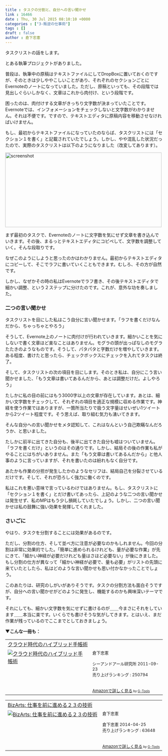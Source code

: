 ```yaml
---
title : タスクの分割と、自分への言い聞かせ
link : 16466
date : Thu, 30 Jul 2015 08:10:10 +0000
categories : ["3-叛逆の仕事術"]
tags : []
draft : false
author : 倉下忠憲
---
```


タスクリストの話をします。

とある執筆プロジェクトがありました。

普段は、執筆中の原稿はテキストファイルにしてDropBoxに置いておくのですが、そのときは少しややこしいことがあり、それぞれのセクションごとにEvernoteのノートになっていました。ただし、原稿といっても、その段階では見出しぐらいしかなく、文章はこれから肉付け、という段階です。

困ったのは、肉付けする文章がきっちり文字数が決まっていたことです。Evernoteでは、インフォメーションをチェックしないと文字数がわかりません。それは不便です。ですので、テキストエディタに原稿内容を移動させなければいけません。

もし、最初からテキストファイルになっていたのならば、タスクリストには「セクション１を書く」と記載されていたでしょう。しかし、やや混乱した状況だったので、実際のタスクリストは以下のようになりました（改変してあります）。

<a href="https://rashita.net/blog/?attachment_id=16468" rel="attachment wp-att-16468"><img src="https://rashita.net/blog/wp-content/uploads/2015/07/screenshot10-500x239.png" alt="screenshot" width="500" height="239" class="alignnone size-medium wp-image-16468" /></a>

まず最初のタスクで、Evernoteのノートに文字数を気にせず文章を書き込んでいきます。その後、まるっとテキストエディタにコピペして、文字数を調整していく。そんな段取りです。

なぜこのようにしようと思ったのかはわかりません。最初からテキストエディタにコピーして、そこでラフに書いていくこともできます。むしろ、その方が自然です。

しかし、なぜかその時の私はEvernoteでラフ書き、その後テキストエディタで細かい調整、という２ステップに分けたのです。これが、意外な功を奏しました。

<H3>二つの言い聞かせ</H3>

タスクリストを目にした私はこう自分に言い聞かせます。「ラフを書くだけなんだから、ちゃっちゃとやろう」

そうして、Evernote上のノートに肉付けが行われていきます。細かいことを気にしないで書く文章ほど楽なことはありません。モグラの頭が出っぱなしのモグラたたきのようなものです。そうして、パタパタと字数だけを増やしていきます。ある程度、書けたと思ったら、チェックボックスにチェックを入れてタスクは終了。

そして、タスクリストの次の項目を目にします。そのとき私は、自分にこう言い聞かせました、「もう文章は書いてあるんだから、あとは調整だけだ。よしやろう」

たしかに私の目の前にはもう3000字以上の文章が存在しています。あとは、細かい文字数をチェックして、それぞれの項目を適正な規模に収める作業です。神経を使う作業ではありますが、一箇所当たりで扱う文字量はせいぜい1ツイートから2ツイート程度です。そう思えば、取り組む気力も湧いてきます。

そんな自分への言い聞かせをメタ認知して、これはなんという自己欺瞞なんだろうか、と思いました。

たしかに前半に出てきた自分も、後半に出てきた自分も嘘はついていません。「ラフを書くだけ」というのはその通りです。しかし、結局その後の作業も私がやることにはちがいありません。また「もう文章は書いてあるんだから」と他人事のように言っていますが、それを書いたのは紛れもなく自分です。

あたかも作業の分担が発生したかのようなセリフは、結局自己を分裂させているだけです。そして、それが恐ろしく強力に働くのです。

私はこれを悪い意味で言っているわけではありません。もし、タスクリストに「セクション１を書く」とだけ書いてあったら、上記のような二つの言い聞かせは発生せず、私のMPはもう少し損耗していたでしょう。しかし、二つの言い聞かせは私の鼓舞に強い効果を発揮してくれました。

<H3>さいごに</H3>

やはり、タスクを分割することには効果があるのです。

ただし、分割の仕方、そして並べ方に注意が必要なのかもしれません。今回の分割は非常に効果的でした。「簡単に進められるけれども、量が必要な作業」が先にきて、「細かい神経が必要だけれども量はさほど必要ない」が後にきました。もし分割の仕方が異なって「細かい神経が必要で、量も必要」がリストの先頭に来ていたとしたら、私はどのような言い聞かせも思い付かなかったことでしょう。

このあたりは、研究のしがいがありそうです。タスクの分割方法も面白そうですが、自分への言い聞かせがどのように発生し、機能するのかも興味深いテーマです。

それにしても、細かい文字数を気にせずに書けるのが＿＿今まさにそれをしています＿＿本当に楽です。いくらでも書けそうな気がしてきます。とはいえ、まだ作業が残っているのでここまでとしておきましょう。

<strong>▼こんな一冊も：</strong>

<table  border="0" cellpadding="5"><tr><td colspan="2"><a href="http://www.amazon.co.jp/%E3%82%AF%E3%83%A9%E3%82%A6%E3%83%89%E6%99%82%E4%BB%A3%E3%81%AE%E3%83%8F%E3%82%A4%E3%83%96%E3%83%AA%E3%83%83%E3%83%89%E6%89%8B%E5%B8%B3%E8%A1%93-%E5%80%89%E4%B8%8B%E5%BF%A0%E6%86%B2/dp/4863540914%3FSubscriptionId%3D15SMZCTB9V8NGR2TW082%26tag%3Drashita1000-22%26linkCode%3Dxm2%26camp%3D2025%26creative%3D165953%26creativeASIN%3D4863540914" target="_blank">クラウド時代のハイブリッド手帳術</a><img src="http://www.assoc-amazon.jp/e/ir?t=rashita1000-22&l=ur2&o=9" width="1" height="1" style="border: none;" alt="" /></td></tr><tr><td valign="top"><a href="http://www.amazon.co.jp/%E3%82%AF%E3%83%A9%E3%82%A6%E3%83%89%E6%99%82%E4%BB%A3%E3%81%AE%E3%83%8F%E3%82%A4%E3%83%96%E3%83%AA%E3%83%83%E3%83%89%E6%89%8B%E5%B8%B3%E8%A1%93-%E5%80%89%E4%B8%8B%E5%BF%A0%E6%86%B2/dp/4863540914%3FSubscriptionId%3D15SMZCTB9V8NGR2TW082%26tag%3Drashita1000-22%26linkCode%3Dxm2%26camp%3D2025%26creative%3D165953%26creativeASIN%3D4863540914" target="_blank"><img src="http://ecx.images-amazon.com/images/I/51f4RT2URdL._SL160_.jpg" border="0" alt="クラウド時代のハイブリッド手帳術" /></a></td><td valign="top"><font size="-1">倉下忠憲 <br /><br />シーアンドアール研究所  2011-09-23<br />売り上げランキング : 250794<br /><br /><br /><a href="http://www.amazon.co.jp/%E3%82%AF%E3%83%A9%E3%82%A6%E3%83%89%E6%99%82%E4%BB%A3%E3%81%AE%E3%83%8F%E3%82%A4%E3%83%96%E3%83%AA%E3%83%83%E3%83%89%E6%89%8B%E5%B8%B3%E8%A1%93-%E5%80%89%E4%B8%8B%E5%BF%A0%E6%86%B2/dp/4863540914%3FSubscriptionId%3D15SMZCTB9V8NGR2TW082%26tag%3Drashita1000-22%26linkCode%3Dxm2%26camp%3D2025%26creative%3D165953%26creativeASIN%3D4863540914" target="_blank">Amazonで詳しく見る</a></font><font size="-2"> by <a href="http://www.goodpic.com/mt/aws/index.html" >G-Tools</a></font></td></tr></table>

<table  border="0" cellpadding="5"><tr><td colspan="2"><a href="http://www.amazon.co.jp/BizArts-%E4%BB%95%E4%BA%8B%E3%82%92%E5%89%8D%E3%81%AB%E9%80%B2%E3%82%81%E3%82%8B%EF%BC%92%EF%BC%93%E3%81%AE%E6%8A%80%E8%A1%93-%E5%80%89%E4%B8%8B%E5%BF%A0%E6%86%B2-ebook/dp/B00JYDQ1SY%3FSubscriptionId%3D15SMZCTB9V8NGR2TW082%26tag%3Drashita1000-22%26linkCode%3Dxm2%26camp%3D2025%26creative%3D165953%26creativeASIN%3DB00JYDQ1SY" target="_blank">BizArts: 仕事を前に進める２３の技術</a><img src="http://www.assoc-amazon.jp/e/ir?t=rashita1000-22&l=ur2&o=9" width="1" height="1" style="border: none;" alt="" /></td></tr><tr><td valign="top"><a href="http://www.amazon.co.jp/BizArts-%E4%BB%95%E4%BA%8B%E3%82%92%E5%89%8D%E3%81%AB%E9%80%B2%E3%82%81%E3%82%8B%EF%BC%92%EF%BC%93%E3%81%AE%E6%8A%80%E8%A1%93-%E5%80%89%E4%B8%8B%E5%BF%A0%E6%86%B2-ebook/dp/B00JYDQ1SY%3FSubscriptionId%3D15SMZCTB9V8NGR2TW082%26tag%3Drashita1000-22%26linkCode%3Dxm2%26camp%3D2025%26creative%3D165953%26creativeASIN%3DB00JYDQ1SY" target="_blank"><img src="http://ecx.images-amazon.com/images/I/410cLGVXI4L._SL160_.jpg" border="0" alt="BizArts: 仕事を前に進める２３の技術" /></a></td><td valign="top"><font size="-1">倉下忠憲 <br /><br />倉下忠憲  2014-04-25<br />売り上げランキング : 63648<br /><br /><br /><a href="http://www.amazon.co.jp/BizArts-%E4%BB%95%E4%BA%8B%E3%82%92%E5%89%8D%E3%81%AB%E9%80%B2%E3%82%81%E3%82%8B%EF%BC%92%EF%BC%93%E3%81%AE%E6%8A%80%E8%A1%93-%E5%80%89%E4%B8%8B%E5%BF%A0%E6%86%B2-ebook/dp/B00JYDQ1SY%3FSubscriptionId%3D15SMZCTB9V8NGR2TW082%26tag%3Drashita1000-22%26linkCode%3Dxm2%26camp%3D2025%26creative%3D165953%26creativeASIN%3DB00JYDQ1SY" target="_blank">Amazonで詳しく見る</a></font><font size="-2"> by <a href="http://www.goodpic.com/mt/aws/index.html" >G-Tools</a></font></td></tr></table>
